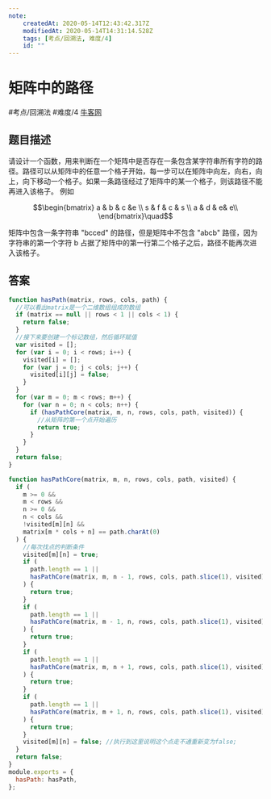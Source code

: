 ```yaml
---
note:
    createdAt: 2020-05-14T12:43:42.317Z
    modifiedAt: 2020-05-14T14:31:14.528Z
    tags: [考点/回溯法, 难度/4]
    id: ""
---
```

# 矩阵中的路径
#考点/回溯法 #难度/4  [牛客网](https://www.nowcoder.com/practice/c61c6999eecb4b8f88a98f66b273a3cc?tpId=13&tqId=11218&tPage=3&rp=3&ru=/ta/coding-interviews&qru=/ta/coding-interviews/question-ranking)

<!-- @crossnote.comment "id":"8a52f0a6-204b-4b08-89db-5c06d41542e8" -->  
## 题目描述
请设计一个函数，用来判断在一个矩阵中是否存在一条包含某字符串所有字符的路径。路径可以从矩阵中的任意一个格子开始，每一步可以在矩阵中向左，向右，向上，向下移动一个格子。如果一条路径经过了矩阵中的某一个格子，则该路径不能再进入该格子。 例如 

$$\begin{bmatrix} a & b & c &e \\ s & f & c & s \\ a & d & e& e\\ \end{bmatrix}\quad$$

   矩阵中包含一条字符串 "bcced" 的路径，但是矩阵中不包含 "abcb" 路径，因为字符串的第一个字符 b 占据了矩阵中的第一行第二个格子之后，路径不能再次进入该格子。
   
## 答案
```javascript
function hasPath(matrix, rows, cols, path) {
  //可以看出matrix是一个二维数组组成的数组
  if (matrix == null || rows < 1 || cols < 1) {
    return false;
  }
  //接下来要创建一个标记数组，然后循环赋值
  var visited = [];
  for (var i = 0; i < rows; i++) {
    visited[i] = [];
    for (var j = 0; j < cols; j++) {
      visited[i][j] = false;
    }
  }
  for (var m = 0; m < rows; m++) {
    for (var n = 0; n < cols; n++) {
      if (hasPathCore(matrix, m, n, rows, cols, path, visited)) {
        //从矩阵的第一个点开始遍历
        return true;
      }
    }
  }
  return false;
}

function hasPathCore(matrix, m, n, rows, cols, path, visited) {
  if (
    m >= 0 &&
    m < rows &&
    n >= 0 &&
    n < cols &&
    !visited[m][n] &&
    matrix[m * cols + n] == path.charAt(0)
  ) {
    //每次找点的判断条件
    visited[m][n] = true;
    if (
      path.length == 1 ||
      hasPathCore(matrix, m, n - 1, rows, cols, path.slice(1), visited)
    ) {
      return true;
    }
    if (
      path.length == 1 ||
      hasPathCore(matrix, m - 1, n, rows, cols, path.slice(1), visited)
    ) {
      return true;
    }
    if (
      path.length == 1 ||
      hasPathCore(matrix, m, n + 1, rows, cols, path.slice(1), visited)
    ) {
      return true;
    }
    if (
      path.length == 1 ||
      hasPathCore(matrix, m + 1, n, rows, cols, path.slice(1), visited)
    ) {
      return true;
    }
    visited[m][n] = false; //执行到这里说明这个点走不通重新变为false;
  }
  return false;
}
module.exports = {
  hasPath: hasPath,
};
```
